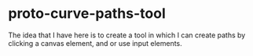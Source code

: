 # proto-curve-paths-tool

The idea that I have here is to create a tool in which I can create paths by clicking a canvas element, and or use input elements.
